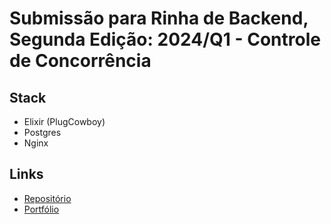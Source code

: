# Submissão para Rinha de Backend, Segunda Edição: 2024/Q1 - Controle de Concorrência

## Stack
- Elixir (PlugCowboy)
- Postgres
- Nginx

## Links

- [Repositório](https://github.com/ElioenaiFerrari/rinha_2024)
- [Portfólio](https://elioenai-ferrari.vercel.app/)